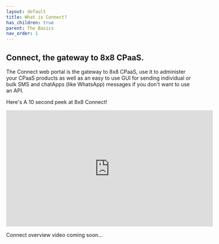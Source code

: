 ```yaml
---
layout: default
title: What is Connect?
has_children: true
parent: The Basics
nav_order: 1
---
```


## Connect, the gateway to 8x8 CPaaS.

The Connect web portal is the gateway to 8x8 CPaaS, use it to administer your CPaaS products as well as an easy to use GUI for sending individual or bulk SMS and chatApps (like WhatsApp) messages if you don't want to use an API.

Here's A 10 second peek at 8x8 Connect!

<iframe width="560" height="315" src="https://www.youtube.com/embed/Fda2Ba9KS1g" title="YouTube video player" frameborder="0" allow="accelerometer; autoplay; clipboard-write; encrypted-media; gyroscope; picture-in-picture" allowfullscreen></iframe>

Connect overview video coming soon...
